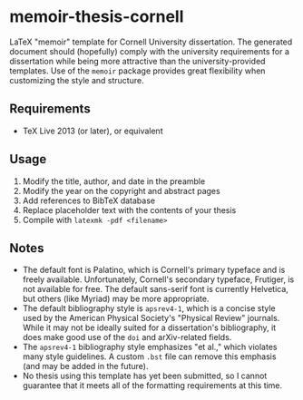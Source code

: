 memoir-thesis-cornell
=====================

LaTeX "memoir" template for Cornell University dissertation.  The generated
document should (hopefully) comply with the university requirements for a
dissertation while being more attractive than the university-provided templates.
Use of the `memoir` package provides great flexibility when customizing the
style and structure.

Requirements
------------

* TeX Live 2013 (or later), or equivalent

Usage
-----

1. Modify the title, author, and date in the preamble
2. Modify the year on the copyright and abstract pages
3. Add references to BibTeX database
4. Replace placeholder text with the contents of your thesis
5. Compile with `latexmk -pdf <filename>`

Notes
-----

* The default font is Palatino, which is Cornell's primary typeface and is
  freely available.  Unfortunately, Cornell's secondary typeface, Frutiger, is
  not available for free.  The default sans-serif font is currently Helvetica,
  but others (like Myriad) may be more appropriate.
* The default bibliography style is `apsrev4-1`, which is a concise style used
  by the American Physical Society's "Physical Review" journals.  While it may
  not be ideally suited for a dissertation's bibliography, it does make good use
  of the `doi` and arXiv-related fields.
* The `apsrev4-1` bibliography style emphasizes "et al.," which violates many
  style guidelines.  A custom `.bst` file can remove this emphasis (and may be
  added in the future).
* No thesis using this template has yet been submitted, so I cannot guarantee
  that it meets all of the formatting requirements at this time.
